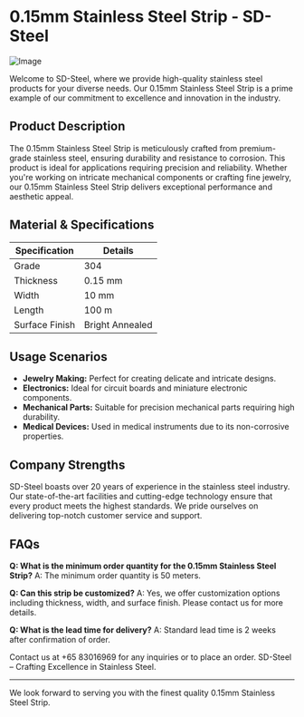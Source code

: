 # 0.15mm Stainless Steel Strip - SD-Steel

![Image](https://github.com/user-attachments/assets/2567258e-e124-4816-932d-1809bd27ef0b)

Welcome to SD-Steel, where we provide high-quality stainless steel products for your diverse needs. Our 0.15mm Stainless Steel Strip is a prime example of our commitment to excellence and innovation in the industry.

## Product Description

The 0.15mm Stainless Steel Strip is meticulously crafted from premium-grade stainless steel, ensuring durability and resistance to corrosion. This product is ideal for applications requiring precision and reliability. Whether you're working on intricate mechanical components or crafting fine jewelry, our 0.15mm Stainless Steel Strip delivers exceptional performance and aesthetic appeal.

## Material & Specifications

| Specification | Details |
|---------------|---------|
| Grade         | 304     |
| Thickness     | 0.15 mm |
| Width         | 10 mm   |
| Length        | 100 m   |
| Surface Finish| Bright Annealed |

## Usage Scenarios

- **Jewelry Making:** Perfect for creating delicate and intricate designs.
- **Electronics:** Ideal for circuit boards and miniature electronic components.
- **Mechanical Parts:** Suitable for precision mechanical parts requiring high durability.
- **Medical Devices:** Used in medical instruments due to its non-corrosive properties.

## Company Strengths

SD-Steel boasts over 20 years of experience in the stainless steel industry. Our state-of-the-art facilities and cutting-edge technology ensure that every product meets the highest standards. We pride ourselves on delivering top-notch customer service and support.

## FAQs

**Q: What is the minimum order quantity for the 0.15mm Stainless Steel Strip?**
A: The minimum order quantity is 50 meters.

**Q: Can this strip be customized?**
A: Yes, we offer customization options including thickness, width, and surface finish. Please contact us for more details.

**Q: What is the lead time for delivery?**
A: Standard lead time is 2 weeks after confirmation of order.

Contact us at +65 83016969 for any inquiries or to place an order. SD-Steel – Crafting Excellence in Stainless Steel.

---

We look forward to serving you with the finest quality 0.15mm Stainless Steel Strip.